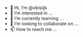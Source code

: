 - 👋 Hi, I’m @vbisiijk
- 👀 I’m interested in ...
- 🌱 I’m currently learning ...
- 💞️ I’m looking to collaborate on ...
- 📫 How to reach me ...

<!---
vbisiijk/vbisiijk is a ✨ special ✨ repository because its `README.md` (this file) appears on your GitHub profile.
You can click the Preview link to take a look at your changes.
--->
